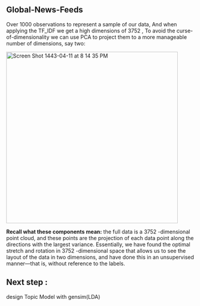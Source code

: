 ## Global-News-Feeds

Over 1000 observations to represent a sample of our data,
And when applying the TF_IDF we get a high dimensions  of 3752 ,
To avoid the  curse-of-dimensionality we can  use PCA to project them to a more manageable number of dimensions, say two:


<img width="458" alt="Screen Shot 1443-04-11 at 8 14 35 PM" src="https://user-images.githubusercontent.com/90618007/142034425-8eef5b28-67d2-4aeb-a905-1a9562c21dc3.png">


**Recall what these components mean:** the full data is a 3752
-dimensional point cloud, and these points are the projection of each data point along the directions with the largest variance. Essentially, we have found the optimal stretch and rotation in 3752
-dimensional space that allows us to see the layout of the data in two dimensions, and have done this in an unsupervised manner—that is, without reference to the labels.


## Next step :
design Topic Model with gensim(LDA)
